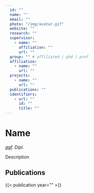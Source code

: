 ```yaml
---
  id: ""
  name: ""
  email: ""
  photo: "/img/avatar.gif"
  website: ""
  research: ""
  supervisor:
    - name: ""
      affiliation: ""
      url: ""
  group: "" # affiliated | phd | prof
  affiliation:
    - name: ""
      url: ""
  projects:
    - name: ""
      url: ""
  publications: ""
  identifiers:
    - url: ""
      id: ""
      title: ""
---
```

# Name

*ggf. Dipl.*

Description

## Publications
{{< publication year="" >}}
